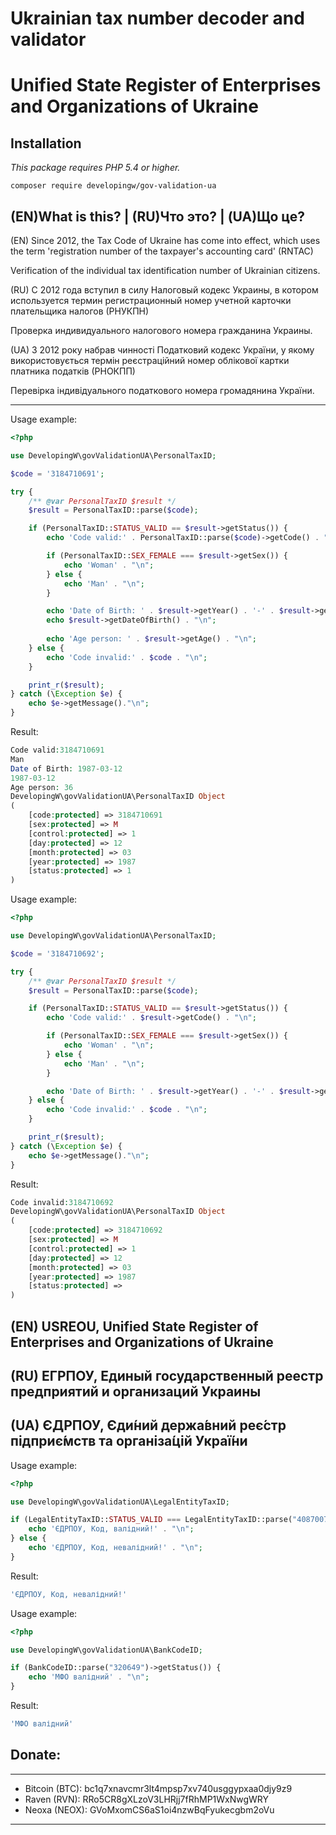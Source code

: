 # Ukrainian tax number decoder and validator
# Unified State Register of Enterprises and Organizations of Ukraine

## Installation
_This package requires PHP 5.4 or higher._

```shell
composer require developingw/gov-validation-ua
```

(EN)What is this? | (RU)Что это? | (UA)Що це?
-------------

(EN) Since 2012, the Tax Code of Ukraine has come into effect, which uses the term 'registration number of the taxpayer's accounting card' (RNTAC)

Verification of the individual tax identification number of Ukrainian citizens.

(RU) С 2012 года вступил в силу Налоговый кодекс Украины, в котором используется термин регистрационный номер учетной карточки плательщика налогов (РНУКПН)

Проверка индивидуального налогового номера гражданина Украины.


(UA) З 2012 року набрав чинності Податковий кодекс України, у якому використовується термін реєстраційний номер облікової картки платника податків (РНОКПП)

Перевірка індивідуального податкового номера громадянина України.

-------------

Usage example:
```php
<?php

use DevelopingW\govValidationUA\PersonalTaxID;

$code = '3184710691';

try {
    /** @var PersonalTaxID $result */
    $result = PersonalTaxID::parse($code);

    if (PersonalTaxID::STATUS_VALID == $result->getStatus()) {
        echo 'Code valid:' . PersonalTaxID::parse($code)->getCode() . "\n";

        if (PersonalTaxID::SEX_FEMALE === $result->getSex()) {
            echo 'Woman' . "\n";
        } else {
            echo 'Man' . "\n";
        }

        echo 'Date of Birth: ' . $result->getYear() . '-' . $result->getMonth() . '-' . $result->getDay() . "\n";
        echo $result->getDateOfBirth() . "\n";
        
        echo 'Age person: ' . $result->getAge() . "\n";
    } else {
        echo 'Code invalid:' . $code . "\n";
    }

    print_r($result);
} catch (\Exception $e) {
    echo $e->getMessage()."\n";
}

```

Result:
```php
Code valid:3184710691
Man
Date of Birth: 1987-03-12
1987-03-12
Age person: 36
DevelopingW\govValidationUA\PersonalTaxID Object
(
    [code:protected] => 3184710691
    [sex:protected] => M
    [control:protected] => 1
    [day:protected] => 12
    [month:protected] => 03
    [year:protected] => 1987
    [status:protected] => 1
)

```

Usage example:
```php
<?php

use DevelopingW\govValidationUA\PersonalTaxID;

$code = '3184710692';

try {
    /** @var PersonalTaxID $result */
    $result = PersonalTaxID::parse($code);

    if (PersonalTaxID::STATUS_VALID == $result->getStatus()) {
        echo 'Code valid:' . $result->getCode() . "\n";

        if (PersonalTaxID::SEX_FEMALE === $result->getSex()) {
            echo 'Woman' . "\n";
        } else {
            echo 'Man' . "\n";
        }

        echo 'Date of Birth: ' . $result->getYear() . '-' . $result->getMonth() . '-' . $result->getDay() . "\n";
    } else {
        echo 'Code invalid:' . $code . "\n";
    }

    print_r($result);
} catch (\Exception $e) {
    echo $e->getMessage()."\n";
}
```

Result:
```php
Code invalid:3184710692
DevelopingW\govValidationUA\PersonalTaxID Object
(
    [code:protected] => 3184710692
    [sex:protected] => M
    [control:protected] => 1
    [day:protected] => 12
    [month:protected] => 03
    [year:protected] => 1987
    [status:protected] => 
)
```

(EN) USREOU, Unified State Register of Enterprises and Organizations of Ukraine
-------------

(RU) ЕГРПОУ, Единый государственный реестр предприятий и организаций Украины
-------------

(UA) ЄДРПОУ, Єди́ний держа́вний реє́стр підприє́мств та організа́цій Украї́ни
-------------

Usage example:
```php
<?php

use DevelopingW\govValidationUA\LegalEntityTaxID;

if (LegalEntityTaxID::STATUS_VALID === LegalEntityTaxID::parse("40870076")->getStatus()) {
    echo 'ЄДРПОУ, Код, валідний!' . "\n";
} else {
    echo 'ЄДРПОУ, Код, невалідний!' . "\n";
}
```

Result:
```php
'ЄДРПОУ, Код, невалідний!'
```

Usage example:

```php
<?php

use DevelopingW\govValidationUA\BankCodeID;

if (BankCodeID::parse("320649")->getStatus()) {
    echo 'МФО валідний' . "\n";
}
```

Result:
```php
'МФО валідний'
```

Donate:
------------
***
* Bitcoin (BTC): bc1q7xnavcmr3lt4mpsp7xv740usggypxaa0djy9z9
* Raven (RVN): RRo5CR8gXLzoV3LHRjj7fRhMP1WxNwgWRY
* Neoxa (NEOX): GVoMxomCS6aS1oi4nzwBqFyukecgbm2oVu
***